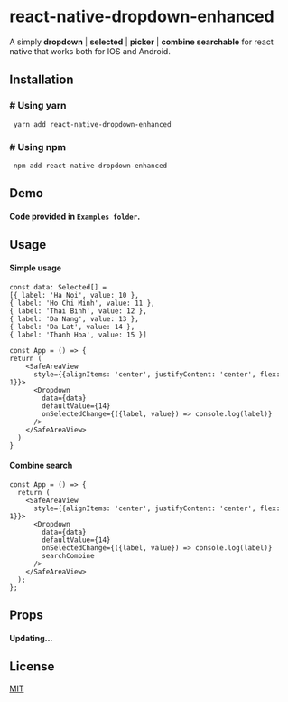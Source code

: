# react-native-dropdown-enhanced

A simply **dropdown** | **selected** | **picker** | **combine searchable** for react native that works both for IOS and Android.

## Installation

### # Using yarn

     yarn add react-native-dropdown-enhanced

### # Using npm

     npm add react-native-dropdown-enhanced

## Demo

#### Code provided in `Examples folder`.

## Usage

#### Simple usage
```  
const data: Selected[] = 
[{ label: 'Ha Noi', value: 10 },
{ label: 'Ho Chi Minh', value: 11 },
{ label: 'Thai Binh', value: 12 },
{ label: 'Da Nang', value: 13 },
{ label: 'Da Lat', value: 14 },
{ label: 'Thanh Hoa', value: 15 }]

const App = () => {
return (
    <SafeAreaView
      style={{alignItems: 'center', justifyContent: 'center', flex: 1}}>
      <Dropdown
        data={data}
        defaultValue={14}
        onSelectedChange={({label, value}) => console.log(label)}
      />
    </SafeAreaView>
  )
}
```

#### Combine search

```  
const App = () => {
  return (
    <SafeAreaView
      style={{alignItems: 'center', justifyContent: 'center', flex: 1}}>
      <Dropdown
        data={data}
        defaultValue={14}
        onSelectedChange={({label, value}) => console.log(label)}
        searchCombine
      />
    </SafeAreaView>
  );
};
```

## Props

#### Updating...

## License

[MIT](https://choosealicense.com/licenses/mit/)
